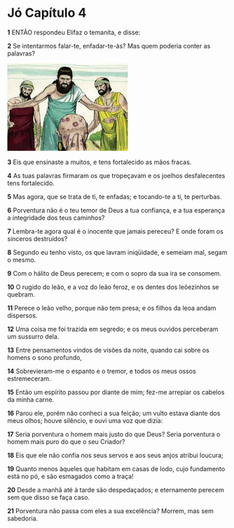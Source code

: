 # Jó Capítulo 4

**1** 	ENTÃO respondeu Elifaz o temanita, e disse:

**2** 	Se intentarmos falar-te, enfadar-te-ás? Mas quem poderia conter as palavras?

![](../Images/SweetPublishing/18-4-1.jpg) 

**3** 	Eis que ensinaste a muitos, e tens fortalecido as mãos fracas.

**4** 	As tuas palavras firmaram os que tropeçavam e os joelhos desfalecentes tens fortalecido.

**5** 	Mas agora, que se trata de ti, te enfadas; e tocando-te a ti, te perturbas.

**6** 	Porventura não é o teu temor de Deus a tua confiança, e a tua esperança a integridade dos teus caminhos?

**7** 	Lembra-te agora qual é o inocente que jamais pereceu? E onde foram os sinceros destruídos?

**8** 	Segundo eu tenho visto, os que lavram iniqüidade, e semeiam mal, segam o mesmo.

**9** 	Com o hálito de Deus perecem; e com o sopro da sua ira se consomem.

**10** 	O rugido do leão, e a voz do leão feroz, e os dentes dos leõezinhos se quebram.

**11** 	Perece o leão velho, porque não tem presa; e os filhos da leoa andam dispersos.

**12** 	Uma coisa me foi trazida em segredo; e os meus ouvidos perceberam um sussurro dela.

**13** 	Entre pensamentos vindos de visões da noite, quando cai sobre os homens o sono profundo,

**14** 	Sobrevieram-me o espanto e o tremor, e todos os meus ossos estremeceram.

**15** 	Então um espírito passou por diante de mim; fez-me arrepiar os cabelos da minha carne.

**16** 	Parou ele, porém não conheci a sua feição; um vulto estava diante dos meus olhos; houve silêncio, e ouvi uma voz que dizia:

**17** 	Seria porventura o homem mais justo do que Deus? Seria porventura o homem mais puro do que o seu Criador?

**18** 	Eis que ele não confia nos seus servos e aos seus anjos atribui loucura;

**19** 	Quanto menos àqueles que habitam em casas de lodo, cujo fundamento está no pó, e são esmagados como a traça!

**20** 	Desde a manhã até à tarde são despedaçados; e eternamente perecem sem que disso se faça caso.

**21** 	Porventura não passa com eles a sua excelência? Morrem, mas sem sabedoria.

